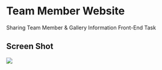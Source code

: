 

<h1> Team Member Website</h1>

<p> Sharing Team Member & Gallery Information Front-End Task</p>

<h2> Screen Shot </h2>

![](screen.gif)
